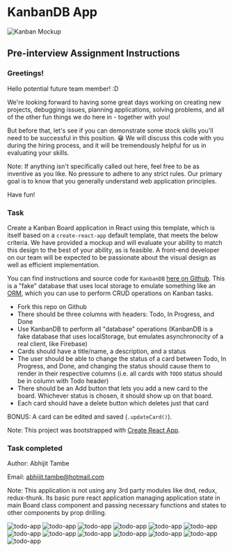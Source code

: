 # KanbanDB App

![Kanban Mockup](public/kanban-example@2x.png)

## Pre-interview Assignment Instructions

### Greetings!

Hello potential future team member! :D

We're looking forward to having some great days working on creating new projects, debugging issues, planning applications, solving problems, and all of the other fun things we do here in - together with you!

But before that, let's see if you can demonstrate some stock skills you'll need to be successful in this position. 😁 We will discuss this code with you during the hiring process, and it will be tremendously helpful for us in evaluating your skills.

Note: If anything isn't specifically called out here, feel free to be as inventive as you like. No pressure to adhere to any strict rules. Our primary goal is to know that you generally understand web application principles.

Have fun!

### Task

Create a Kanban Board application in React using this template, which is itself based on a `create-react-app` default template, that meets the below criteria. We have provided a mockup and will evaluate your ability to match this design to the best of your ability, as is feasible. A front-end developer on our team will be expected to be passionate about the visual design as well as efficient implementation.

You can find instructions and source code for `KanbanDB` [here on Github](https://github.com/netpoetica/KanbanDB#kanbandb). This is a "fake" database that uses local storage to emulate something like an [ORM](https://en.wikipedia.org/wiki/Object-relational_mapping), which you can use to perform CRUD operations on Kanban tasks.

* Fork this repo on Github
* There should be three columns with headers: Todo, In Progress, and Done
* Use KanbanDB to perform all "database" operations (KanbanDB is a fake database that uses localStorage, but emulates asynchronocity of a real client, like Firebase)
* Cards should have a title/name, a description, and a status
* The user should be able to change the status of a card between Todo, In Progress, and Done, and changing the status should cause them to render in their respective columns (i.e. all cards with `TODO` status should be in column with Todo header)
* There should be an Add button that lets you add a new card to the board. Whichever status is chosen, it should show up on that board.
* Each card should have a delete button which deletes just that card

BONUS: A card can be edited and saved (`.updateCard()`).

Note: This project was bootstrapped with [Create React App](https://github.com/facebook/create-react-app).



### Task completed

Author: Abhijit Tambe

Email: abhijit.tambe@hotmail.com

Note: This application is not using any 3rd party modules like dnd, redux, redux-thunk. Its basic pure react application managing application state in main Board class component and passing necessary functions and states to other components by prop drilling.


![todo-app](public/application-1.png)
![todo-app](public/application-2.png)
![todo-app](public/application-3.png)
![todo-app](public/application-4.png)
![todo-app](public/application-5.png)
![todo-app](public/application-6.png)
![todo-app](public/application-7.png)
![todo-app](public/application-8.png)
![todo-app](public/application-9.png)
![todo-app](public/application-10.png)
![todo-app](public/application-11.png)
![todo-app](public/application-12.png)
![todo-app](public/application-13.png)


